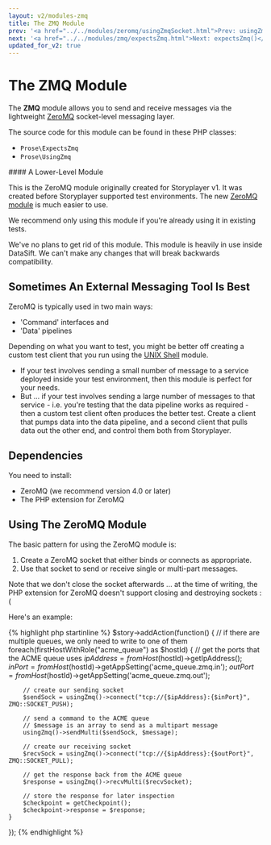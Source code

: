 ```yaml
---
layout: v2/modules-zmq
title: The ZMQ Module
prev: '<a href="../../modules/zeromq/usingZmqSocket.html">Prev: usingZmqSocket()</a>'
next: '<a href="../../modules/zmq/expectsZmq.html">Next: expectsZmq()</a>'
updated_for_v2: true
---
```


# The ZMQ Module

The __ZMQ__ module allows you to send and receive messages via the lightweight [ZeroMQ](http://www.zeromq.org/) socket-level messaging layer.

The source code for this module can be found in these PHP classes:

* `Prose\ExpectsZmq`
* `Prose\UsingZmq`

<div class="callout info" markdown="1">
#### A Lower-Level Module

This is the ZeroMQ module originally created for Storyplayer v1. It was created before Storyplayer supported test environments. The new [ZeroMQ module](../zeromq/index.html) is much easier to use.

We recommend only using this module if you're already using it in existing tests.

We've no plans to get rid of this module. This module is heavily in use inside DataSift. We can't make any changes that will break backwards compatibility.
</div>

## Sometimes An External Messaging Tool Is Best

ZeroMQ is typically used in two main ways:

* 'Command' interfaces and
* 'Data' pipelines

Depending on what you want to test, you might be better off creating a custom test client that you run using the [UNIX Shell](../shell/index.html) module.

* If your test involves sending a small number of message to a service deployed inside your test environment, then this module is perfect for your needs.
* But ... if your test involves sending a large number of messages to that service - i.e. you're testing that the data pipeline works as required - then a custom test client often produces the better test.  Create a client that pumps data into the data pipeline, and a second client that pulls data out the other end, and control them both from Storyplayer.

## Dependencies

You need to install:

* ZeroMQ (we recommend version 4.0 or later)
* The PHP extension for ZeroMQ

## Using The ZeroMQ Module

The basic pattern for using the ZeroMQ module is:

1. Create a ZeroMQ socket that either binds or connects as appropriate.
1. Use that socket to send or receive single or multi-part messages.

Note that we don't close the socket afterwards ... at the time of writing, the PHP extension for ZeroMQ doesn't support closing and destroying sockets :(

Here's an example:

{% highlight php startinline %}
$story->addAction(function() {
    // if there are multiple queues, we only need to write to one of them
    foreach(firstHostWithRole("acme_queue") as $hostId) {
        // get the ports that the ACME queue uses
        $ipAddress  = fromHost($hostId)->getIpAddress();
        $inPort     = fromHost($hostId)->getAppSetting('acme_queue.zmq.in');
        $outPort    = fromHost($hostId)->getAppSetting('acme_queue.zmq.out');

        // create our sending socket
        $sendSock = usingZmq()->connect("tcp://{$ipAddress}:{$inPort}", ZMQ::SOCKET_PUSH);

        // send a command to the ACME queue
        // $message is an array to send as a multipart message
        usingZmq()->sendMulti($sendSock, $message);

        // create our receiving socket
        $recvSock = usingZmq()->connect("tcp://{$ipAddress}:{$outPort}", ZMQ::SOCKET_PULL);

        // get the response back from the ACME queue
        $response = usingZmq()->recvMulti($recvSocket);

        // store the response for later inspection
        $checkpoint = getCheckpoint();
        $checkpoint->response = $response;
    }
});
{% endhighlight %}